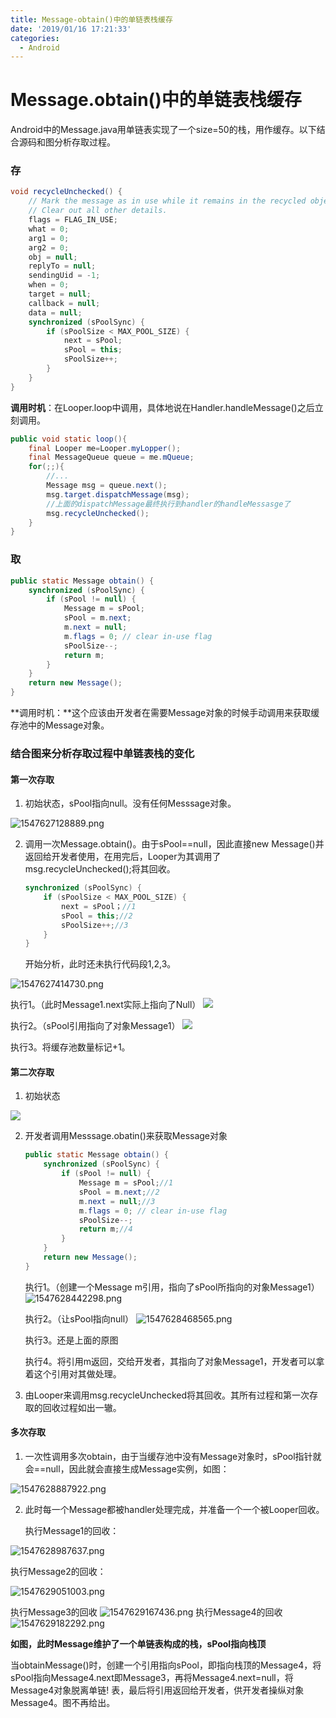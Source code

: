 ```yaml
---
title: Message-obtain()中的单链表栈缓存
date: '2019/01/16 17:21:33'
categories:
  - Android
---
```


# Message.obtain()中的单链表栈缓存

Android中的Message.java用单链表实现了一个size=50的栈，用作缓存。以下结合源码和图分析存取过程。

### 存

``` java
void recycleUnchecked() {
    // Mark the message as in use while it remains in the recycled object pool.
    // Clear out all other details.
    flags = FLAG_IN_USE;
    what = 0;
    arg1 = 0;
    arg2 = 0;
    obj = null;
    replyTo = null;
    sendingUid = -1;
    when = 0;
    target = null;
    callback = null;
    data = null;
    synchronized (sPoolSync) {
        if (sPoolSize < MAX_POOL_SIZE) {
            next = sPool;
            sPool = this;
            sPoolSize++;
        }
    }
}
```

**调用时机**：在Looper.loop中调用，具体地说在Handler.handleMessage()之后立刻调用。

``` java
public void static loop(){
    final Looper me=Looper.myLopper();
    final MessageQueue queue = me.mQueue;
    for(;;){
        //...
        Message msg = queue.next();
        msg.target.dispatchMessage(msg);
        //上面的dispatchMessage最终执行到handler的handleMessasge了
        msg.recycleUnchecked();
    }
}
```



### 取

``` java
public static Message obtain() {
    synchronized (sPoolSync) {
        if (sPool != null) {
            Message m = sPool;
            sPool = m.next;
            m.next = null;
            m.flags = 0; // clear in-use flag
            sPoolSize--;
            return m;
        }
    }
    return new Message();
}
```

**调用时机：**这个应该由开发者在需要Message对象的时候手动调用来获取缓存池中的Message对象。



### 结合图来分析存取过程中单链表栈的变化

#### 第一次存取

1. 初始状态，sPool指向null。没有任何Messsage对象。

![1547627128889.png](https://upload-images.jianshu.io/upload_images/7177220-0681293feda3b545.png?imageMogr2/auto-orient/strip%7CimageView2/2/w/1240)

2. 调用一次Message.obtain()。由于sPool==null，因此直接new Message()并返回给开发者使用，在用完后，Looper为其调用了 msg.recycleUnchecked();将其回收。

   ``` java
   synchronized (sPoolSync) {
       if (sPoolSize < MAX_POOL_SIZE) {
           next = sPool；//1
           sPool = this;//2
           sPoolSize++;//3
       }
   }
   ```

   开始分析，此时还未执行代码段1,2,3。

 ![1547627414730.png](https://upload-images.jianshu.io/upload_images/7177220-2e803375a8817c6d.png?imageMogr2/auto-orient/strip%7CimageView2/2/w/1240)

   执行1。（此时Message1.next实际上指向了Null）
![](https://upload-images.jianshu.io/upload_images/7177220-32a6ac31cdecf1a8.png?imageMogr2/auto-orient/strip%7CimageView2/2/w/1240)

   执行2。（sPool引用指向了对象Message1）
![](https://upload-images.jianshu.io/upload_images/7177220-6713a7ca06edb9d2.png?imageMogr2/auto-orient/strip%7CimageView2/2/w/1240)


   执行3。将缓存池数量标记+1。

#### 第二次存取

1. 初始状态

![](https://upload-images.jianshu.io/upload_images/7177220-6713a7ca06edb9d2.png?imageMogr2/auto-orient/strip%7CimageView2/2/w/1240)

2. 开发者调用Messsage.obatin()来获取Message对象

   ``` java
   public static Message obtain() {
       synchronized (sPoolSync) {
           if (sPool != null) {
               Message m = sPool;//1
               sPool = m.next;//2
               m.next = null;//3
               m.flags = 0; // clear in-use flag
               sPoolSize--;
               return m;//4
           }
       }
       return new Message();
   }
   ```

   执行1。（创建一个Message m引用，指向了sPool所指向的对象Message1）
![1547628442298.png](https://upload-images.jianshu.io/upload_images/7177220-ead30088c7f79264.png?imageMogr2/auto-orient/strip%7CimageView2/2/w/1240)



   执行2。（让sPool指向null）
![1547628468565.png](https://upload-images.jianshu.io/upload_images/7177220-b7b1f14b8e3b0dd7.png?imageMogr2/auto-orient/strip%7CimageView2/2/w/1240)




   执行3。还是上面的原图

   执行4。将引用m返回，交给开发者，其指向了对象Message1，开发者可以拿着这个引用对其做处理。

   

3. 由Looper来调用msg.recycleUnchecked将其回收。其所有过程和第一次存取的回收过程如出一辙。

   
#### 多次存取

1. 一次性调用多次obtain，由于当缓存池中没有Message对象时，sPool指针就会==null，因此就会直接生成Message实例，如图：

 ![1547628887922.png](https://upload-images.jianshu.io/upload_images/7177220-3779d68feb0c0c1b.png?imageMogr2/auto-orient/strip%7CimageView2/2/w/1240)

2. 此时每一个Message都被handler处理完成，并准备一个一个被Looper回收。

   执行Message1的回收：

 ![1547628987637.png](https://upload-images.jianshu.io/upload_images/7177220-27506b615819d57b.png?imageMogr2/auto-orient/strip%7CimageView2/2/w/1240)

   执行Message2的回收：

  ![1547629051003.png](https://upload-images.jianshu.io/upload_images/7177220-9ef3dfdc1be898e4.png?imageMogr2/auto-orient/strip%7CimageView2/2/w/1240)


   执行Message3的回收
 ![1547629167436.png](https://upload-images.jianshu.io/upload_images/7177220-87f8263db4bbcf96.png?imageMogr2/auto-orient/strip%7CimageView2/2/w/1240)
   执行Message4的回收
![1547629182292.png](https://upload-images.jianshu.io/upload_images/7177220-08e7664e714d1744.png?imageMogr2/auto-orient/strip%7CimageView2/2/w/1240)

**如图，此时Message维护了一个单链表构成的栈，sPool指向栈顶**

当obtainMessage()时，创建一个引用指向sPool，即指向栈顶的Message4，将sPool指向Message4.next即Message3，再将Message4.next=null，将Message4对象脱离单链!
表，最后将引用返回给开发者，供开发者操纵对象Message4。图不再给出。



                                                                                                                                                                                                                                                                                                                                                                                                                                                                                                                                                                                                                                                                                                                                                                                                                                                                                                                                                                                                                                                                                                                                                                                                                                                                                                                                                                                                                                                                                                                                                                                                                                                                                                                                                                                                                                                                                                                                                                                                                                                                                                                                                                                                                                                                                                                                                                                                                                                                                                                                                                                                                                                                                                                                                                                                                                                                                                                                                                                                                                                                                                                                                                                                                                                                                                                                                                                                                                                                                                                                                                                                                                                                                                                                                                                                                                                                                                                                                                                                                                                                                                                                                                                                                                                                                                                                                                                                                                                                                                                                                                                                                                         